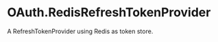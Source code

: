 OAuth.RedisRefreshTokenProvider
================================================================

A RefreshTokenProvider using Redis as token store.

